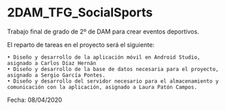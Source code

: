 # 2DAM_TFG_SocialSports
Trabajo final de grado de 2º de DAM para crear eventos deportivos.

El reparto de tareas en el proyecto será el siguiente:

    • Diseño y desarrollo de la aplicación móvil en Android Studio, asignado a Carlos Díaz Hernán
    • Diseño y desarrollo de la base de datos necesaria para el proyecto, asignado a Sergio García Pontes.
    • Diseño y desarrollo del servidor necesario para el almacenamiento y comunicación con la aplicación, asignado a Laura Patón Campos.

Fecha: 08/04/2020
